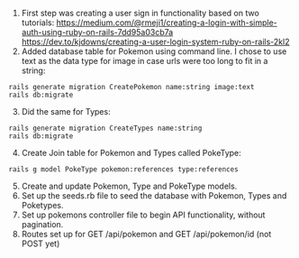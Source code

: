 1. First step was creating a user sign in functionality based on two tutorials:
https://medium.com/@rmeji1/creating-a-login-with-simple-auth-using-ruby-on-rails-7dd95a03cb7a
https://dev.to/kjdowns/creating-a-user-login-system-ruby-on-rails-2kl2
2. Added database table for Pokemon using command line. I chose to use text as the data type for image in case urls were too long to fit in a string:
```console
rails generate migration CreatePokemon name:string image:text
rails db:migrate
```
3. Did the same for Types:
```console
rails generate migration CreateTypes name:string
rails db:migrate
```
4. Create Join table for Pokemon and Types called PokeType:
```console
rails g model PokeType pokemon:references type:references
```
5. Create and update Pokemon, Type and PokeType models.
7. Set up the seeds.rb file to seed the database with Pokemon, Types and Poketypes.
8. Set up pokemons controller file to begin API functionality, without pagination.
9. Routes set up for GET /api/pokemon and GET /api/pokemon/id (not POST yet)